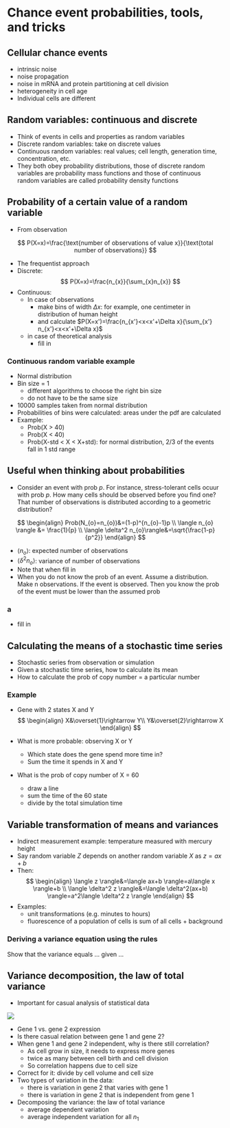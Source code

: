 # Chance event probabilities, tools, and tricks

## Cellular chance events

- intrinsic noise
- noise propagation
- noise in mRNA and protein partitioning at cell division
- heterogeneity in cell age
- Individual cells are different

## Random variables: continuous and discrete

- Think of events in cells and properties as random variables
- Discrete random variables: take on discrete values
- Continuous random variables: real values; cell length, generation time, concentration, etc.
- They both obey probability distributions, those of discrete random variables are probability mass functions and those of continuous random variables are called probability density functions

## Probability of a certain value of a random variable

- From observation

$$
P(X=x)=\frac{\text{number of observations of value x}}{\text{total number of observations}}
$$
- The frequentist approach
- Discrete: $$
P(X=x)=\frac{n_{x}}{\sum_{x}n_{x}}
$$
- Continuous:
	- In case of observations
		- make bins of width $\Delta x$: for example, one centimeter in distribution of human height
		- and calculate $P(X=x')=\frac{n_{x'}<x<x'+\Delta x}{\sum_{x'} n_{x'}<x<x'+\Delta x}$
	- in case of theoretical analysis
		- fill in 

### Continuous random variable example

- Normal distribution
- Bin size = 1
	- different algorithms to choose the right bin size
	- do not have to be the same size
- 10000 samples taken from normal distribution
- Probabilities of bins were calculated: areas under the pdf are calculated
- Example:
	- Prob(X > 40)
	- Prob(X < 40)
	- Prob(X-std < X < X+std): for normal distribution, 2/3 of the events fall in 1 std range

## Useful when thinking about probabilities

- Consider an event with prob $p$. For instance, stress-tolerant cells ocuur with prob $p$. How many cells should be observed before you find one? That number of observations is distributed according to a geometric distribution?

$$
\begin{align}
Prob(N_{o}=n_{o})&=(1-p)^{n_{o}-1}p \\
\langle n_{o} \rangle &= \frac{1}{p} \\
\langle \delta^2 n_{o}\rangle&=\sqrt{\frac{1-p}{p^2}}
\end{align}
$$

- $\langle n_{o} \rangle$: expected number of observations
- $\langle \delta^2 n_{o}\rangle$: variance of number of observations
- Note that when fill in 
- When you do not know the prob of an event. Assume a distribution. Make n observations. If the event is observed. Then you know the prob of the event must be lower than the assumed prob

### a

- fill in

## Calculating the means of a stochastic time series

- Stochastic series from observation or simulation
- Given a stochastic time series, how to calculate its mean
- How to calculate the prob of copy number = a particular number

### Example

- Gene with 2 states X and Y
$$
\begin{align}
X&\overset{1}\rightarrow Y\\
Y&\overset{2}\rightarrow X
\end{align}
$$

- What is more probable: observing X or Y
	- Which state does the gene spend more time in?
	- Sum the time it spends in X and Y
- What is the prob of copy number of X = 60
	- draw a line
	- sum the time of the 60 state
	- divide by the total simulation time

## Variable transformation of means and variances

- Indirect measurement example: temperature measured with mercury height
- Say random variable $Z$ depends on another random variable $X$ as $z=ax+b$
- Then: $$
\begin{align}
\langle z \rangle&=\langle ax+b \rangle=a\langle x \rangle+b \\
\langle \delta^2 z \rangle&=\langle \delta^2(ax+b) \rangle=a^2\langle \delta^2 z \rangle
\end{align}
$$
- Examples:
	- unit transformations (e.g. minutes to hours)
	- fluorescence of a population of cells is sum of all cells + background

### Deriving a variance equation using the rules

Show that the variance equals ... given ...

## Variance decomposition, the law of total variance

- Important for casual analysis of statistical data

![](Media/Pasted%20image%2020250613102557.png)

- Gene 1 vs. gene 2 expression
- Is there casual relation between gene 1 and gene 2?
- When gene 1 and gene 2 independent, why is there still correlation?
	- As cell grow in size, it needs to express more genes
	- twice as many between cell birth and cell division
	- So correlation happens due to cell size
- Correct for it: divide by cell volume and cell size
- Two types of variation in the data:
	- there is variation in gene 2 that varies with gene 1
	- there is variation in gene 2 that is independent from gene 1
- Decomposing the variance: the law of total variance
	- average dependent variation
	- average independent variation for all $n_{1}$

